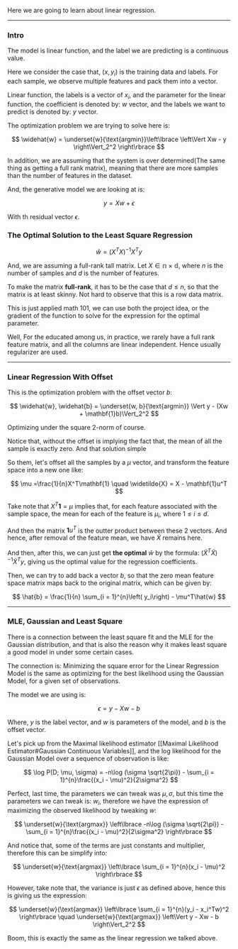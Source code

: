 Here we are going to learn about linear regression. 

---
### **Intro**

The model is linear function, and the label we are predicting is a continuous value.

Here we consider the case that, $(x, y_i)$ is the training data and labels. For each sample, we observe multiple features and pack them into a vector. 

Linear function, the labels is a vector of $x_i$, and the parameter for the linear function, the coefficient is denoted by: $w$ vector, and the labels we want to predict is denoted by: $y$ vector. 

The optimization problem we are trying to solve here is: 

$$
\widehat{w} = 
\underset{w}{\text{argmin}}\left\lbrace
    \left\Vert
         Xw - y
    \right\Vert_2^2
\right\rbrace
$$

In addition, we are assuming that the system is over determined(The same thing as getting a full rank matrix), meaning that there are more samples than the number of features in the dataset. 

And, the generative model we are looking at is: 

$$
y = Xw + \epsilon
$$

With th residual vector $\epsilon$. 


### **The Optimal Solution to the Least Square Regression**

$$
\widehat{w} = (X^TX)^{-1}X^Ty
$$

And, we are assuming a full-rank tall matrix. Let $X\in \mathbb{n\times d}$, where $n$ is the number of samples and $d$ is the number of features. 

To make the matrix **full-rank**, it has to be the case that $d \le n$, so that the matrix is at least skinny. Not hard to observe that this is a row data matrix. 

This is just applied math 101, we can use both the project idea, or the gradient of the function to solve for the expression for the optimal parameter. 

Well, For the educated among us, in practice, we rarely have a full rank feature matrix, and all the columns are linear independent. Hence usually regularizer are used. 

---
### **Linear Regression With Offset**

This is the optimization problem with the offset vector $b$: 

$$
\widehat{w}, \widehat{b} = 
\underset{w, b}{\text{argmin}} \Vert y - (Xw + \mathbf{1}b)\Vert_2^2
$$

Optimizing under the square 2-norm of course. 

Notice that, without the offset is implying the fact that, the mean of all the sample is exactly zero. And that solution simple

So them, let's offset all the samples by a $\mu$ vector, and transform the feature space into a new one like: 

$$
\mu =\frac{1}{n}X^T\mathbf{1} \quad \widetilde{X} = X - \mathbf{1}u^T 
$$

Take note that $X^T\mathbf{1}=\mu$ implies that, for each feature associated with the sample space, the mean for each of the feature is $\mu_i$, where $1 \le i \le d$. 

And then the matrix $\mathbf{1}u^T$ is the outter product between these 2 vectors. And hence, after removal of the feature mean, we have $\widetilde{X}$ remains here. 

And then, after this, we can just get **the optimal** $\hat{w}$ by the formula: $(\tilde{X}^T\tilde{X})^{-1}\tilde{X}^Ty$, giving us the optimal value for the regression coefficients. 

Then, we can try to add back a vector $b$, so that the zero mean feature space matrix maps back to the original matrix, which can be given by: 

$$
\hat{b} = \frac{1}{n} \sum_{i = 1}^{n}\left(
        y_i\right) - \mu^T\hat{w}
$$

---
### **MLE, Gaussian and Least Square**

There is a connection between the least square fit and the MLE for the Gaussian distribution, and that is also the reason why it makes least square a good model in under some certain cases.

The connection is: Minimizing the square error for the Linear Regression Model is the same as optimizing for the best likelihood using the Gaussian Model, for a given set of observations. 

The model we are using is: 

$$
\epsilon = y - Xw - b
$$

Where, $y$ is the label vector, and $w$ is parameters of the model, and $b$ is the offset vector. 

Let's pick up from the Maximal likelihood estimator [[Maximal Likelihood Estimator#Gaussian Continuous Variables]], and the log likelihood for the Gaussian Model over a sequence of observation is like: 

$$
\log P(D; \mu, \sigma) = 
-n\log (\sigma \sqrt{2\pi}) - 
\sum_{i = 1}^{n}\frac{(x_i - \mu)^2}{2\sigma^2}
$$

Perfect, last time, the parameters we can tweak was $\mu, \sigma$, but this time the parameters we can tweak is: $w_i$, therefore we have the expression of maximizing the observed likelihood by tweaking $w$: 

$$
\underset{w}{\text{argmax}}
\left\lbrace
    -n\log (\sigma \sqrt{2\pi}) - 
\sum_{i = 1}^{n}\frac{(x_i - \mu)^2}{2\sigma^2}
\right\rbrace
$$

And notice that, some of the terms are just constants and multiplier, therefore this can be simplify into: 

$$
\underset{w}{\text{argmax}}
\left\lbrace
    \sum_{i = 1}^{n}(x_i - \mu)^2
\right\rbrace
$$

However, take note that, the variance is just $\epsilon$ as defined above, hence this is giving us the expression: 

$$
\underset{w}{\text{argmax}}
\left\lbrace
    \sum_{i = 1}^{n}(y_i - x_i^Tw)^2
\right\rbrace
\quad
\underset{w}{\text{argmax}}
    \left\Vert
         y - Xw - b
    \right\Vert_2^2
$$

Boom, this is exactly the same as the linear regression we talked above. 


